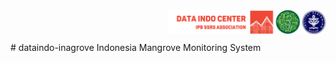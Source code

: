 <img src="https://github.com/dataindo-ssrs/.github/blob/a17fa9122f107b29ca587fb51e1c9a625ebd6683/admin/Logo_DataIndo_SSRS_IPB_kiri.png" title="Data Stat Center" width="50%" align="right"/>
<br />
<br />
<br />
# dataindo-inagrove
Indonesia Mangrove Monitoring System
